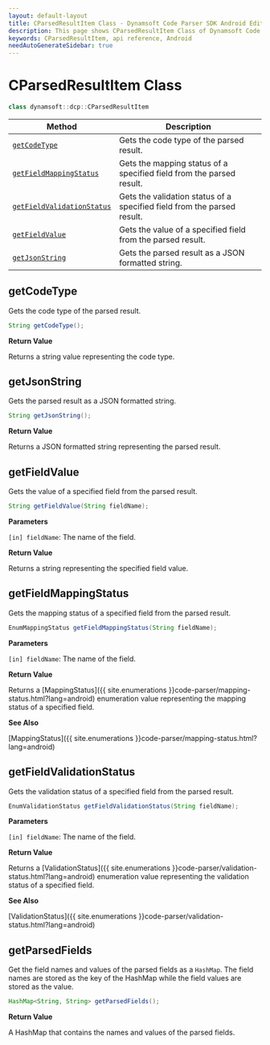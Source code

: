 ```yaml
---
layout: default-layout
title: CParsedResultItem Class - Dynamsoft Code Parser SDK Android Edition API Reference
description: This page shows CParsedResultItem Class of Dynamsoft Code Parser SDK Android Edition.
keywords: CParsedResultItem, api reference, Android
needAutoGenerateSidebar: true
---
```



# CParsedResultItem Class

```java
class dynamsoft::dcp::CParsedResultItem
```

  | Method               | Description |
  |----------------------|-------------|
  | [`getCodeType`](#getcodetype) | Gets the code type of the parsed result. |
  | [`getFieldMappingStatus`](#getfieldmappingstatus) | Gets the mapping status of a specified field from the parsed result. |
  | [`getFieldValidationStatus`](#getfieldvalidationstatus) | Gets the validation status of a specified field from the parsed result. |
  | [`getFieldValue`](#getfieldvalue) | Gets the value of a specified field from the parsed result. |
  | [`getJsonString`](#getjsonstring) | Gets the parsed result as a JSON formatted string. |
  
## getCodeType

Gets the code type of the parsed result.

```java
String getCodeType();
```

**Return Value**

Returns a string value representing the code type.

## getJsonString

Gets the parsed result as a JSON formatted string.

```java
String getJsonString();
```

**Return Value**

Returns a JSON formatted string representing the parsed result.

## getFieldValue

Gets the value of a specified field from the parsed result.

```java
String getFieldValue(String fieldName);
```

**Parameters**

`[in] fieldName`: The name of the field.

**Return Value**

Returns a string representing the specified field value.

## getFieldMappingStatus

Gets the mapping status of a specified field from the parsed result.

```java
EnumMappingStatus getFieldMappingStatus(String fieldName);
```

**Parameters**

`[in] fieldName`: The name of the field.

**Return Value**

Returns a [MappingStatus]({{ site.enumerations }}code-parser/mapping-status.html?lang=android) enumeration value representing the mapping status of a specified field.

**See Also**

[MappingStatus]({{ site.enumerations }}code-parser/mapping-status.html?lang=android)

## getFieldValidationStatus

Gets the validation status of a specified field from the parsed result.

```java
EnumValidationStatus getFieldValidationStatus(String fieldName);
```

**Parameters**

`[in] fieldName`: The name of the field.

**Return Value**

Returns a [ValidationStatus]({{ site.enumerations }}code-parser/validation-status.html?lang=android) enumeration value representing the validation status of a specified field.

**See Also**

[ValidationStatus]({{ site.enumerations }}code-parser/validation-status.html?lang=android)

## getParsedFields

Get the field names and values of the parsed fields as a `HashMap`. The field names are stored as the key of the HashMap while the field values are stored as the value.

```java
HashMap<String, String> getParsedFields();
```

**Return Value**

A HashMap that contains the names and values of the parsed fields.
